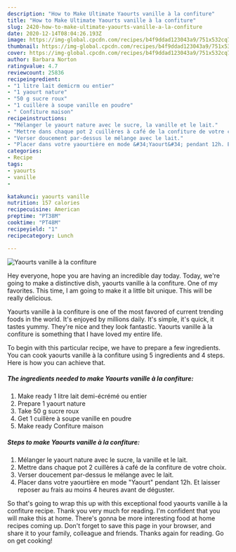 ```yaml
---
description: "How to Make Ultimate Yaourts vanille à la confiture"
title: "How to Make Ultimate Yaourts vanille à la confiture"
slug: 2420-how-to-make-ultimate-yaourts-vanille-a-la-confiture
date: 2020-12-14T08:04:26.193Z
image: https://img-global.cpcdn.com/recipes/b4f9ddad123043a9/751x532cq70/yaourts-vanille-a-la-confiture-photo-principale-de-la-recette.jpg
thumbnail: https://img-global.cpcdn.com/recipes/b4f9ddad123043a9/751x532cq70/yaourts-vanille-a-la-confiture-photo-principale-de-la-recette.jpg
cover: https://img-global.cpcdn.com/recipes/b4f9ddad123043a9/751x532cq70/yaourts-vanille-a-la-confiture-photo-principale-de-la-recette.jpg
author: Barbara Norton
ratingvalue: 4.7
reviewcount: 25836
recipeingredient:
- "1 litre lait demicrm ou entier"
- "1 yaourt nature"
- "50 g sucre roux"
- "1 cuillère à soupe vanille en poudre"
- " Confiture maison"
recipeinstructions:
- "Mélanger le yaourt nature avec le sucre, la vanille et le lait."
- "Mettre dans chaque pot 2 cuillères à café de la confiture de votre choix."
- "Verser doucement par-dessus le mélange avec le lait."
- "Placer dans votre yaourtière en mode &#34;Yaourt&#34; pendant 12h. Et laisser reposer au frais au moins 4 heures avant de déguster."
categories:
- Recipe
tags:
- yaourts
- vanille
- 

katakunci: yaourts vanille  
nutrition: 157 calories
recipecuisine: American
preptime: "PT38M"
cooktime: "PT48M"
recipeyield: "1"
recipecategory: Lunch

---
```



![Yaourts vanille à la confiture](https://img-global.cpcdn.com/recipes/b4f9ddad123043a9/751x532cq70/yaourts-vanille-a-la-confiture-photo-principale-de-la-recette.jpg)

Hey everyone, hope you are having an incredible day today. Today, we're going to make a distinctive dish, yaourts vanille à la confiture. One of my favorites. This time, I am going to make it a little bit unique. This will be really delicious.

Yaourts vanille à la confiture is one of the most favored of current trending foods in the world. It's enjoyed by millions daily. It's simple, it's quick, it tastes yummy. They're nice and they look fantastic. Yaourts vanille à la confiture is something that I have loved my entire life.




To begin with this particular recipe, we have to prepare a few ingredients. You can cook yaourts vanille à la confiture using 5 ingredients and 4 steps. Here is how you can achieve that.

<!--inarticleads1-->

##### The ingredients needed to make Yaourts vanille à la confiture:

1. Make ready 1 litre lait demi-écrémé ou entier
1. Prepare 1 yaourt nature
1. Take 50 g sucre roux
1. Get 1 cuillère à soupe vanille en poudre
1. Make ready  Confiture maison




<!--inarticleads2-->

##### Steps to make Yaourts vanille à la confiture:

1. Mélanger le yaourt nature avec le sucre, la vanille et le lait.
1. Mettre dans chaque pot 2 cuillères à café de la confiture de votre choix.
1. Verser doucement par-dessus le mélange avec le lait.
1. Placer dans votre yaourtière en mode &#34;Yaourt&#34; pendant 12h. Et laisser reposer au frais au moins 4 heures avant de déguster.




So that's going to wrap this up with this exceptional food yaourts vanille à la confiture recipe. Thank you very much for reading. I'm confident that you will make this at home. There's gonna be more interesting food at home recipes coming up. Don't forget to save this page in your browser, and share it to your family, colleague and friends. Thanks again for reading. Go on get cooking!
